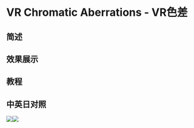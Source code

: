 # VR Chromatic Aberrations - VR色差

## 简述

## 效果展示

## 教程

## 中英日对照

![](https://mir.yuelili.com/wp-content/uploads/user/AE/effects/AE-Effects-Immersive-Video-VR_Chromatic_Aberrations.png)![](https://mir.yuelili.com/wp-content/uploads/user/AE/effects/AE-Effects-Immersive-Video-VR_Chromatic_Aberrations_cn.png)
